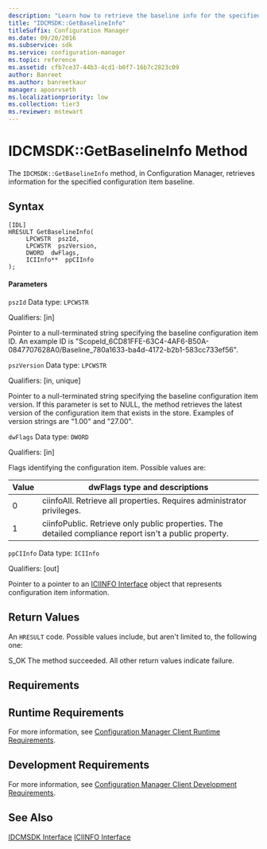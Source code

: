 ```yaml
---
description: "Learn how to retrieve the baseline info for the specified configuration item using IDCMSDK::GetBaselineInfo method."
title: "IDCMSDK::GetBaselineInfo"
titleSuffix: Configuration Manager
ms.date: 09/20/2016
ms.subservice: sdk
ms.service: configuration-manager
ms.topic: reference
ms.assetid: cfb7ce37-44b3-4cd1-b0f7-16b7c2823c09
author: Banreet
ms.author: banreetkaur
manager: apoorvseth
ms.localizationpriority: low
ms.collection: tier3
ms.reviewer: mstewart
---
```

# IDCMSDK::GetBaselineInfo Method
The `IDCMSDK::GetBaselineInfo` method, in Configuration Manager, retrieves information for the specified configuration item baseline.

## Syntax

```
[IDL]
HRESULT GetBaselineInfo(
     LPCWSTR  pszId,
     LPCWSTR  pszVersion,
     DWORD  dwFlags,
     ICIInfo**  ppCIInfo
);
```

#### Parameters
 `pszId`
 Data type: `LPCWSTR`

 Qualifiers: [in]

 Pointer to a null-terminated string specifying the baseline configuration item ID. An example ID is "ScopeId_6CD81FFE-63C4-4AF6-B50A-0847707628A0/Baseline_780a1633-ba4d-4172-b2b1-583cc733ef56".

 `pszVersion`
 Data type: `LPCWSTR`

 Qualifiers: [in, unique]

 Pointer to a null-terminated string specifying the baseline configuration item version. If this parameter is set to NULL, the method retrieves the latest version of the configuration item that exists in the store. Examples of version strings are "1.00" and "27.00".

 `dwFlags`
 Data type: `DWORD`

 Qualifiers: [in]

 Flags identifying the configuration item. Possible values are:

| Value | dwFlags type and descriptions |
| ----- | ----------------------------- |
|0|ciinfoAll. Retrieve all properties. Requires administrator privileges.|
|1|ciinfoPublic. Retrieve only public properties. The detailed compliance report isn't a public property.|

 `ppCIInfo`
 Data type: `ICIInfo`

 Qualifiers: [out]

 Pointer to a pointer to an [ICIINFO Interface](../../../../../develop/reference/core/clients/client-classes/iciinfo-interface.md) object that represents configuration item information.

## Return Values
 An `HRESULT` code. Possible values include, but aren't limited to, the following one:

 S_OK
 The method succeeded. All other return values indicate failure.

## Requirements

## Runtime Requirements
 For more information, see [Configuration Manager Client Runtime Requirements](../../../../../develop/core/reqs/client-runtime-requirements.md).

## Development Requirements
 For more information, see [Configuration Manager Client Development Requirements](../../../../../develop/core/reqs/client-development-requirements.md).

## See Also
 [IDCMSDK Interface](../../../../../develop/reference/core/clients/client-classes/idcmsdk-interface.md)
 [ICIINFO Interface](../../../../../develop/reference/core/clients/client-classes/iciinfo-interface.md)
